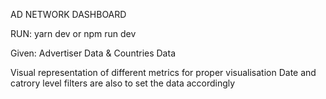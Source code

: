 AD NETWORK DASHBOARD


RUN: yarn dev or npm run dev


Given: Advertiser Data & Countries Data

Visual representation of different metrics for proper visualisation
Date and catrory level filters are also to set the data accordingly
